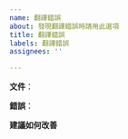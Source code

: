 ```yaml
---
name: 翻譯錯誤
about: 發現翻譯錯誤時請用此選項
title: 翻譯錯誤
labels: 翻譯錯誤
assignees: ''

---
```


**文件**：

**錯誤**：

**建議如何改善**
